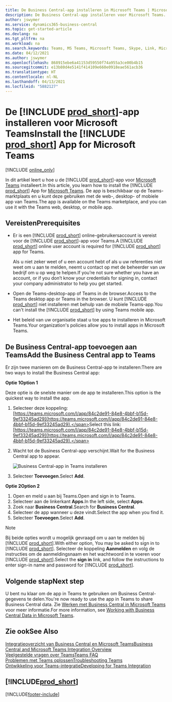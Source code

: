 ```yaml
---
title: De Business Central-app installeren in Microsoft Teams | Microsoft Docs
description: De Business Central-app installeren voor Microsoft Teams.
author: jswymer
ms.service: dynamics365-business-central
ms.topic: get-started-article
ms.devlang: na
ms.tgt_pltfrm: na
ms.workload: na
ms.search.keywords: Teams, MS Teams, Microsoft Teams, Skype, Link, Microsoft 365, collaborate, collaboration, teamwork
ms.date: 04/12/2021
ms.author: jswymer
ms.openlocfilehash: 868915ebe6a41153d59550f74a955a3ce00b4b15
ms.sourcegitcommit: e13b80d4e5141f414109e660e0918eae561acb36
ms.translationtype: HT
ms.contentlocale: nl-NL
ms.lasthandoff: 04/13/2021
ms.locfileid: "5882127"
---
```

# <a name="install-the-prod_short-app-for-microsoft-teams"></a><span data-ttu-id="04daa-103">De [!INCLUDE [prod_short](includes/prod_short.md)]-app installeren voor Microsoft Teams</span><span class="sxs-lookup"><span data-stu-id="04daa-103">Install the [!INCLUDE [prod_short](includes/prod_short.md)] App for Microsoft Teams</span></span>

[!INCLUDE [online_only](includes/online_only.md)]

<span data-ttu-id="04daa-104">In dit artikel leert u hoe u de [!INCLUDE [prod_short](includes/prod_short.md)]-app voor [Microsoft Teams](https://www.microsoft.com/en-us/microsoft-365/microsoft-teams) installeert.</span><span class="sxs-lookup"><span data-stu-id="04daa-104">In this article, you learn how to install the [!INCLUDE [prod_short](includes/prod_short.md)] App for [Microsoft Teams](https://www.microsoft.com/en-us/microsoft-365/microsoft-teams).</span></span> <span data-ttu-id="04daa-105">De app is beschikbaar op de Teams-marktplaats en u kunt deze gebruiken met de web-, desktop- of mobiele app van Teams.</span><span class="sxs-lookup"><span data-stu-id="04daa-105">The app is available on the Teams marketplace, and you can use it with the Teams web, desktop, or mobile app.</span></span>

## <a name="prerequisites"></a><span data-ttu-id="04daa-106">Vereisten</span><span class="sxs-lookup"><span data-stu-id="04daa-106">Prerequisites</span></span>

- <span data-ttu-id="04daa-107">Er is een [!INCLUDE [prod_short](includes/prod_short.md)] online-gebruikersaccount is vereist voor de [!INCLUDE [prod_short](includes/prod_short.md)]-app voor Teams.</span><span class="sxs-lookup"><span data-stu-id="04daa-107">A [!INCLUDE [prod_short](includes/prod_short.md)] online user account is required for [!INCLUDE [prod_short](includes/prod_short.md)] app for Teams.</span></span>

    <span data-ttu-id="04daa-108">Als u niet zeker weet of u een account hebt of als u uw referenties niet weet om u aan te melden, neemt u contact op met de beheerder van uw bedrijf om u op weg te helpen.</span><span class="sxs-lookup"><span data-stu-id="04daa-108">If you’re not sure whether you have an account, or if you don’t know your credentials for signing in, contact your company administrator to help you get started.</span></span>

- <span data-ttu-id="04daa-109">Open de Teams-desktop-app of Teams in de browser.</span><span class="sxs-lookup"><span data-stu-id="04daa-109">Access to the Teams desktop app or Teams in the browser.</span></span> <span data-ttu-id="04daa-110">U kunt [!INCLUDE [prod_short](includes/prod_short.md)] niet installeren met behulp van de mobiele Teams-app.</span><span class="sxs-lookup"><span data-stu-id="04daa-110">You can't install the [!INCLUDE [prod_short](includes/prod_short.md)] by using Teams mobile app.</span></span>

- <span data-ttu-id="04daa-111">Het beleid van uw organisatie staat u toe apps te installeren in Microsoft Teams.</span><span class="sxs-lookup"><span data-stu-id="04daa-111">Your organization's policies allow you to install apps in Microsoft Teams.</span></span>

## <a name="add-the-business-central-app-to-teams"></a><span data-ttu-id="04daa-112">De Business Central-app toevoegen aan Teams</span><span class="sxs-lookup"><span data-stu-id="04daa-112">Add the Business Central app to Teams</span></span>

<span data-ttu-id="04daa-113">Er zijn twee manieren om de Business Central-app te installeren:</span><span class="sxs-lookup"><span data-stu-id="04daa-113">There are two ways to install the Business Central app:</span></span>

<span data-ttu-id="04daa-114">**Optie 1**</span><span class="sxs-lookup"><span data-stu-id="04daa-114">**Option 1**</span></span>

<span data-ttu-id="04daa-115">Deze optie is de snelste manier om de app te installeren.</span><span class="sxs-lookup"><span data-stu-id="04daa-115">This option is the quickest way to install the app.</span></span>

1. <span data-ttu-id="04daa-116">Selecteer deze koppeling: [https://teams.microsoft.com/l/app/84c2de91-84e8-4bbf-b15d-9ef33245ad29](https://teams.microsoft.com/l/app/84c2de91-84e8-4bbf-b15d-9ef33245ad29).</span><span class="sxs-lookup"><span data-stu-id="04daa-116">Select this link: [https://teams.microsoft.com/l/app/84c2de91-84e8-4bbf-b15d-9ef33245ad29](https://teams.microsoft.com/l/app/84c2de91-84e8-4bbf-b15d-9ef33245ad29).</span></span>

2. <span data-ttu-id="04daa-117">Wacht tot de Business Central-app verschijnt.</span><span class="sxs-lookup"><span data-stu-id="04daa-117">Wait for the Business Central app to appear.</span></span>

    ![Business Central-app in Teams installeren](media/teams-install-app.png)

3. <span data-ttu-id="04daa-119">Selecteer **Toevoegen**.</span><span class="sxs-lookup"><span data-stu-id="04daa-119">Select **Add**.</span></span>

<span data-ttu-id="04daa-120">**Optie 2**</span><span class="sxs-lookup"><span data-stu-id="04daa-120">**Option 2**</span></span>

1. <span data-ttu-id="04daa-121">Open en meld u aan bij Teams.</span><span class="sxs-lookup"><span data-stu-id="04daa-121">Open and sign in to Teams.</span></span>
2. <span data-ttu-id="04daa-122">Selecteer aan de linkerkant **Apps**.</span><span class="sxs-lookup"><span data-stu-id="04daa-122">In the left side, select **Apps**.</span></span>
3. <span data-ttu-id="04daa-123">Zoek naar **Business Central**.</span><span class="sxs-lookup"><span data-stu-id="04daa-123">Search for **Business Central**.</span></span>
4. <span data-ttu-id="04daa-124">Selecteer de app wanneer u deze vindt.</span><span class="sxs-lookup"><span data-stu-id="04daa-124">Select the app when you find it.</span></span>
5. <span data-ttu-id="04daa-125">Selecteer **Toevoegen**.</span><span class="sxs-lookup"><span data-stu-id="04daa-125">Select **Add**.</span></span>

> [!NOTE]
> <span data-ttu-id="04daa-126">Bij beide opties wordt u mogelijk gevraagd om u aan te melden bij [!INCLUDE [prod_short](includes/prod_short.md)].</span><span class="sxs-lookup"><span data-stu-id="04daa-126">With either option, You may be asked to sign in to [!INCLUDE [prod_short](includes/prod_short.md)].</span></span> <span data-ttu-id="04daa-127">Selecteer de koppeling **Aanmelden** en volg de instructies om de aanmeldingsnaam en het wachtwoord in te voeren voor [!INCLUDE [prod_short](includes/prod_short.md)].</span><span class="sxs-lookup"><span data-stu-id="04daa-127">Select the **sign in** link, and follow the instructions to enter sign-in name and password for [!INCLUDE [prod_short](includes/prod_short.md)].</span></span>

## <a name="next-step"></a><span data-ttu-id="04daa-128">Volgende stap</span><span class="sxs-lookup"><span data-stu-id="04daa-128">Next step</span></span>

<span data-ttu-id="04daa-129">U bent nu klaar om de app in Teams te gebruiken om Business Central-gegevens te delen.</span><span class="sxs-lookup"><span data-stu-id="04daa-129">You're now ready to use the app in Teams to share Business Central data.</span></span> <span data-ttu-id="04daa-130">Zie [Werken met Business Central in Microsoft Teams](across-working-with-teams.md) voor meer informatie.</span><span class="sxs-lookup"><span data-stu-id="04daa-130">For more information, see [Working with Business Central Data in Microsoft Teams](across-working-with-teams.md).</span></span>

## <a name="see-also"></a><span data-ttu-id="04daa-131">Zie ook</span><span class="sxs-lookup"><span data-stu-id="04daa-131">See Also</span></span>

[<span data-ttu-id="04daa-132">Integratieoverzicht van Business Central en Microsoft Teams</span><span class="sxs-lookup"><span data-stu-id="04daa-132">Business Central and Microsoft Teams Integration Overview</span></span>](across-teams-overview.md)  
[<span data-ttu-id="04daa-133">Veelgestelde vragen over Teams</span><span class="sxs-lookup"><span data-stu-id="04daa-133">Teams FAQ</span></span>](teams-faq.md)  
[<span data-ttu-id="04daa-134">Problemen met Teams oplossen</span><span class="sxs-lookup"><span data-stu-id="04daa-134">Troubleshooting Teams</span></span>](admin-teams-troubleshooting.md)  
[<span data-ttu-id="04daa-135">Ontwikkeling voor Teams-integratie</span><span class="sxs-lookup"><span data-stu-id="04daa-135">Developing for Teams Integration</span></span>](/dynamics365/business-central/dev-itpro/developer/devenv-develop-for-teams)  

## [!INCLUDE[prod_short](includes/free_trial_md.md)]  


[!INCLUDE[footer-include](includes/footer-banner.md)]